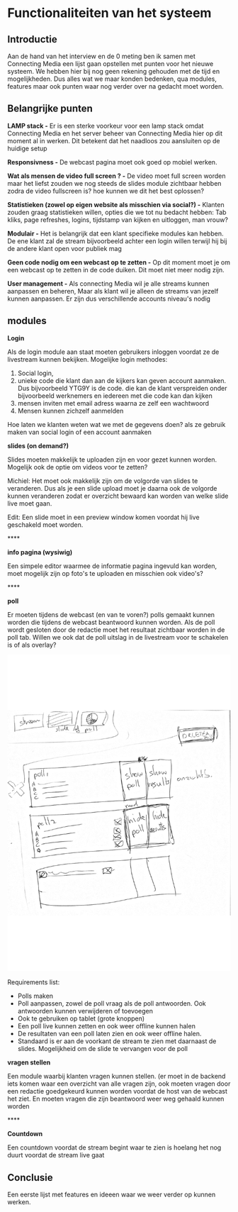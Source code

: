 # Functionaliteiten van het systeem

## Introductie

Aan de hand van het interview en de 0 meting ben ik samen met Connecting Media een lijst gaan opstellen met punten voor het nieuwe systeem. We hebben hier bij nog geen rekening gehouden met de tijd en mogelijkheden. Dus alles wat we maar konden bedenken, qua modules, features maar ook punten waar nog verder over na gedacht moet worden.

## Belangrijke punten

**LAMP stack -** Er is een sterke voorkeur voor een lamp stack omdat Connecting Media en het server beheer van Connecting Media hier op dit moment al in werken. Dit betekent dat het naadloos zou aansluiten op de huidige setup

**Responsivness -** De webcast pagina moet ook goed op mobiel werken.

**Wat als mensen de video full screen ? -** De video moet full screen worden maar het liefst zouden we nog steeds de slides module zichtbaar hebben zodra de video fullscreen is? hoe kunnen we dit het best oplossen?

**Statistieken \(zowel op eigen website als misschien via social?\) -** Klanten zouden graag statistieken willen, opties die we tot nu bedacht hebben:  Tab kliks, page refreshes, logins, tijdstamp van kijken en uitloggen, man vrouw?

**Modulair -** Het is belangrijk dat een klant specifieke modules kan hebben. De ene klant zal de stream bijvoorbeeld achter een login willen terwijl hij bij de andere klant open voor publiek mag

**Geen code nodig om een webcast op te zetten -** Op dit moment moet je om een webcast op te zetten in de code duiken. Dit moet niet meer nodig zijn. 

**User management -** Als connecting Media wil je alle streams kunnen aanpassen en beheren, Maar als klant wil je alleen de streams van jezelf kunnen aanpassen. Er zijn dus verschillende accounts niveau's nodig

## m**odules**



**Login**

 Als de login module aan staat moeten gebruikers inloggen voordat ze de livestream kunnen bekijken. Mogelijke login methodes: 

1. Social login, 
2. unieke code die klant dan aan de kijkers kan geven account aanmaken. Dus bijvoorbeeld YTG9Y is de code. die kan de klant verspreiden onder bijvoorbeeld werknemers en iedereen met die code kan dan kijken
3.  mensen inviten met email adress waarna ze zelf een wachtwoord 
4. Mensen kunnen zichzelf aanmelden

Hoe laten we klanten weten wat we met de gegevens doen? als ze gebruik maken van social login of een account aanmaken



**slides \(on demand?\)**

Slides moeten makkelijk te uploaden zijn en voor gezet kunnen worden. Mogelijk ook de optie om videos voor te zetten?

Michiel: Het moet ook makkelijk zijn om de volgorde van slides te veranderen. Dus als je een slide upload moet je daarna ook de volgorde kunnen veranderen zodat er overzicht bewaard kan worden van welke slide live moet gaan. 

Edit: Een slide moet in een preview window komen voordat hij live geschakeld moet worden.

\*\*\*\*

**info pagina \(wysiwig\)**

Een simpele editor waarmee de informatie pagina ingevuld kan worden, moet mogelijk zijn op foto's te uploaden en misschien ook video's?

\*\*\*\*

**poll**

Er moeten tijdens de webcast \(en van te voren?\) polls gemaakt kunnen worden die tijdens de webcast beantwoord kunnen worden. Als de poll wordt gesloten door de redactie moet het resultaat zichtbaar worden in de poll tab. Willen we ook dat de poll uitslag in de livestream voor te schakelen is of als overlay?

![](../.gitbook/assets/gescand_20181102-1608.png)

Requirements list:

* Polls maken
* Poll aanpassen, zowel de poll vraag als de poll antwoorden. Ook antwoorden kunnen verwijderen of toevoegen
* Ook te gebruiken op tablet \(grote knoppen\)
* Een poll live kunnen zetten en ook weer offline kunnen halen
* De resultaten van een poll laten zien en ook weer offline halen.
* Standaard is er aan de voorkant de stream te zien met daarnaast de slides. Mogelijkheid om de slide te vervangen voor de poll

**vragen stellen**

Een module waarbij klanten vragen kunnen stellen. \(er moet in de backend iets komen waar een overzicht van alle vragen zijn, ook moeten vragen door een redactie goedgekeurd kunnen worden voordat de host van de webcast het ziet. En moeten vragen die zijn beantwoord weer weg gehaald kunnen worden

\*\*\*\*

**Countdown**

Een countdown voordat de stream begint waar te zien is hoelang het nog duurt voordat de stream live gaat

## Conclusie

Een eerste lijst met features en ideeen waar we weer verder op kunnen werken. 


